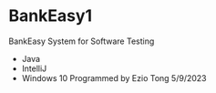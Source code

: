 # BankEasy1
BankEasy System for Software Testing
- Java
- IntelliJ
- Windows 10
Programmed by Ezio Tong
5/9/2023
